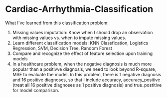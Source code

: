 # Cardiac-Arrhythmia-Classification

What I've learned from this classification problem:
1. Missing values imputation: Know when I should drop an observation with missing values vs. when to impute missing values.
2. Learn different classification models: KNN Classfication, Logistics Regression, SVM, Decision Tree, Random Forest
3. Compare and recognize the effect of feature selection upon training models
4. In a healthcare problem, when the negative diagnosis is much more popular than a positivve diagnosis, we need to look beyond R-square, MSE to evaluate the model. 
In this problem, there is 1 negative diagnosis and 16 positive diagnoses, so that I include accuracy, accuracy_positive (treat all 16 positive diagnoses as 1 positive diagnosis)
and true_postitive for model comparison.